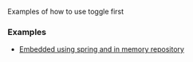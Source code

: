 Examples of how to use toggle first

### Examples 

* [Embedded using spring and in memory repository](toggle-first-embedded-spring)